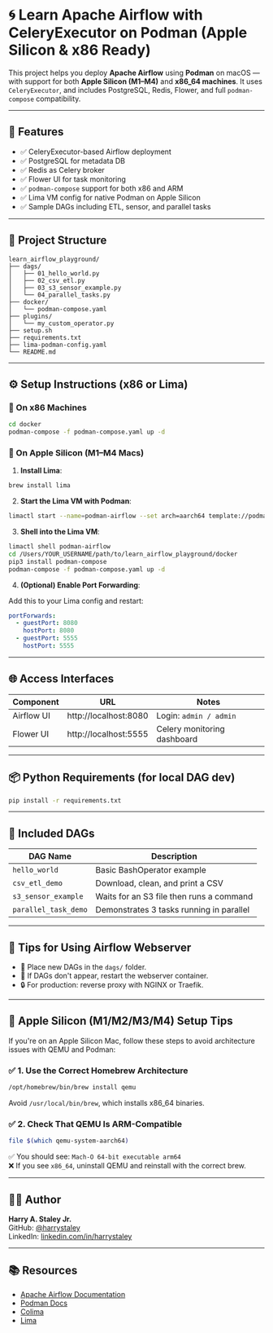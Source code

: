 # 🌀 Learn Apache Airflow with CeleryExecutor on Podman (Apple Silicon & x86 Ready)

This project helps you deploy **Apache Airflow** using **Podman** on macOS — with support for both **Apple Silicon (M1–M4)** and **x86_64 machines**. It uses `CeleryExecutor`, and includes PostgreSQL, Redis, Flower, and full `podman-compose` compatibility.

---

## 🚀 Features

- ✅ CeleryExecutor-based Airflow deployment
- ✅ PostgreSQL for metadata DB
- ✅ Redis as Celery broker
- ✅ Flower UI for task monitoring
- ✅ `podman-compose` support for both x86 and ARM
- ✅ Lima VM config for native Podman on Apple Silicon
- ✅ Sample DAGs including ETL, sensor, and parallel tasks

---

## 📁 Project Structure

```
learn_airflow_playground/
├── dags/
│   ├── 01_hello_world.py
│   ├── 02_csv_etl.py
│   ├── 03_s3_sensor_example.py
│   └── 04_parallel_tasks.py
├── docker/
│   └── podman-compose.yaml
├── plugins/
│   └── my_custom_operator.py
├── setup.sh
├── requirements.txt
├── lima-podman-config.yaml
└── README.md
```

---

## ⚙️ Setup Instructions (x86 or Lima)

### 🔧 On x86 Machines

```bash
cd docker
podman-compose -f podman-compose.yaml up -d
```

### 🍏 On Apple Silicon (M1–M4 Macs)

1. **Install Lima**:

```bash
brew install lima
```

2. **Start the Lima VM with Podman**:

```bash
limactl start --name=podman-airflow --set arch=aarch64 template://podman
```

3. **Shell into the Lima VM**:

```bash
limactl shell podman-airflow
cd /Users/YOUR_USERNAME/path/to/learn_airflow_playground/docker
pip3 install podman-compose
podman-compose -f podman-compose.yaml up -d
```

4. **(Optional) Enable Port Forwarding**:

Add this to your Lima config and restart:

```yaml
portForwards:
  - guestPort: 8080
    hostPort: 8080
  - guestPort: 5555
    hostPort: 5555
```

---

## 🌐 Access Interfaces

| Component     | URL                         | Notes                        |
|---------------|-----------------------------|------------------------------|
| Airflow UI    | http://localhost:8080       | Login: `admin / admin`       |
| Flower UI     | http://localhost:5555       | Celery monitoring dashboard  |

---

## 📦 Python Requirements (for local DAG dev)

```bash
pip install -r requirements.txt
```

---

## 🧪 Included DAGs

| DAG Name              | Description                               |
|------------------------|-------------------------------------------|
| `hello_world`         | Basic BashOperator example                |
| `csv_etl_demo`        | Download, clean, and print a CSV          |
| `s3_sensor_example`   | Waits for an S3 file then runs a command  |
| `parallel_task_demo`  | Demonstrates 3 tasks running in parallel  |

---

## 🧠 Tips for Using Airflow Webserver

- 🧪 Place new DAGs in the `dags/` folder.
- 🔁 If DAGs don't appear, restart the webserver container.
- 🔒 For production: reverse proxy with NGINX or Traefik.

---

## 🍏 Apple Silicon (M1/M2/M3/M4) Setup Tips

If you're on an Apple Silicon Mac, follow these steps to avoid architecture issues with QEMU and Podman:

### ✅ 1. Use the Correct Homebrew Architecture

```bash
/opt/homebrew/bin/brew install qemu
```

Avoid `/usr/local/bin/brew`, which installs x86_64 binaries.

### ✅ 2. Check That QEMU Is ARM-Compatible

```bash
file $(which qemu-system-aarch64)
```

✅ You should see: `Mach-O 64-bit executable arm64`  
❌ If you see `x86_64`, uninstall QEMU and reinstall with the correct brew.

---

## 🧑‍💻 Author

**Harry A. Staley Jr.**  
GitHub: [@harrystaley](https://github.com/harrystaley)  
LinkedIn: [linkedin.com/in/harrystaley](https://linkedin.com/in/harrystaley)

---

## 📚 Resources

- [Apache Airflow Documentation](https://airflow.apache.org/docs/)
- [Podman Docs](https://docs.podman.io/)
- [Colima](https://github.com/abiosoft/colima)
- [Lima](https://github.com/lima-vm/lima)

